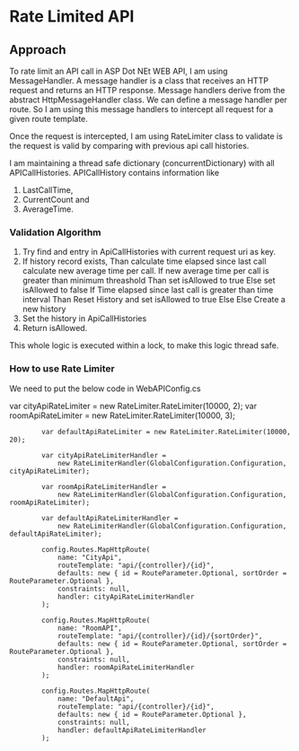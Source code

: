 # Rate Limited API 

## Approach
To rate limit an API call in ASP Dot NEt WEB API, I am using MessageHandler.
A message handler is a class that receives an HTTP request and returns an HTTP response. Message handlers derive from the abstract HttpMessageHandler class. We can define a message handler per route. So I am using this message handlers to intercept all request for a given route template.

Once the request is intercepted, I am using RateLimiter class to validate is the request is valid by comparing with previous api call histories. 

I am maintaining a thread safe dictionary (concurrentDictionary) with all APICallHistories. APICallHistory contains information like 
  1. LastCallTime, 
  2. CurrentCount and 
  3. AverageTime.
 
### Validation Algorithm
1. Try find and entry in ApiCallHistories with current request uri as key. 
2.  If history record exists, 
      Than
        calculate time elapsed since last call
        calculate new average time per call.
        If new average time per call is greater than minimum threashold
          Than
            set isAllowed to true
          Else
            set isAllowed to false
        If Time elapsed since last call is greater than time interval
          Than
            Reset History and set isAllowed to true
          Else
        Else
          Create a new history
3. Set the history in ApiCallHistories   
4. Return isAllowed. 

This whole logic is executed within a lock, to make this logic thread safe.

### How to use Rate Limiter

We need to put the below code in WebAPIConfig.cs

 var cityApiRateLimiter = new RateLimiter.RateLimiter(10000, 2);
            var roomApiRateLimiter = new RateLimiter.RateLimiter(10000, 3);

            var defaultApiRateLimiter = new RateLimiter.RateLimiter(10000, 20);

            var cityApiRateLimiterHandler =
                new RateLimiterHandler(GlobalConfiguration.Configuration, cityApiRateLimiter);

            var roomApiRateLimiterHandler =
                new RateLimiterHandler(GlobalConfiguration.Configuration, roomApiRateLimiter);

            var defaultApiRateLimiterHandler =
                new RateLimiterHandler(GlobalConfiguration.Configuration, defaultApiRateLimiter);

            config.Routes.MapHttpRoute(
                name: "CityApi",
                routeTemplate: "api/{controller}/{id}",
                defaults: new { id = RouteParameter.Optional, sortOrder = RouteParameter.Optional },
                constraints: null,
                handler: cityApiRateLimiterHandler
            );

            config.Routes.MapHttpRoute(
                name: "RoomAPI",
                routeTemplate: "api/{controller}/{id}/{sortOrder}",
                defaults: new { id = RouteParameter.Optional, sortOrder = RouteParameter.Optional },
                constraints: null,
                handler: roomApiRateLimiterHandler
            );

            config.Routes.MapHttpRoute(
                name: "DefaultApi",
                routeTemplate: "api/{controller}/{id}",
                defaults: new { id = RouteParameter.Optional },
                constraints: null,
                handler: defaultApiRateLimiterHandler
            );
      
          
